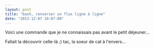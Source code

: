 ```yaml
---
layout: post
title: "bash, renverser un flux ligne à ligne"
date: "2013-12-07 10:07:00"
---
```

Voici une commande que je ne connaissais pas avant le petit déjeuner...

<script src="https://pastebin.com/embed_js/5EykL886"></script>

Fallait la découvrir celle-là ;) tac, la soeur de cat à l'envers...
